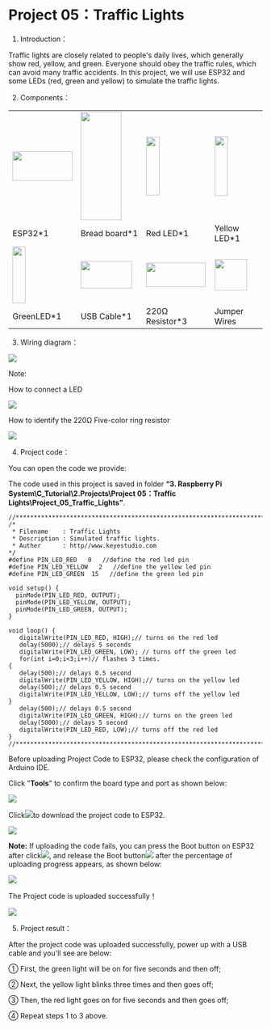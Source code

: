 # Project 05：Traffic Lights

1. Introduction：

Traffic lights are closely related to people's daily lives, which
generally show red, yellow, and green. Everyone should obey the traffic
rules, which can avoid many traffic accidents. In this project, we will
use ESP32 and some LEDs (red, green and yellow) to simulate the traffic
lights.

2. Components：

<table>
<tbody>
<tr class="odd">
<td><img src="https://raw.githubusercontent.com/keyestudio/KS5010-KS5010F-Keyestudio-ESP32-Learning-Kit-Ultimate-Edition-Raspberry-Pi/master/media/d30e28f440ac63372755817713edc079.jpeg" style="width:1.24167in;height:0.60625in" /></td>
<td><img src="https://raw.githubusercontent.com/keyestudio/KS5010-KS5010F-Keyestudio-ESP32-Learning-Kit-Ultimate-Edition-Raspberry-Pi/master/media/b57b4057770f0bcc43f037c0ab8e1c41.png" style="width:0.84375in;height:2.23125in" /></td>
<td><img src="https://raw.githubusercontent.com/keyestudio/KS5010-KS5010F-Keyestudio-ESP32-Learning-Kit-Ultimate-Edition-Raspberry-Pi/master/media/afa6edd3ff90b027a6f43995a6fb15a2.png" style="width:0.28333in;height:1.20972in" /></td>
<td><img src="https://raw.githubusercontent.com/keyestudio/KS5010-KS5010F-Keyestudio-ESP32-Learning-Kit-Ultimate-Edition-Raspberry-Pi/master/media/0c1b0f91b4e56bcbc235d06b48809ac9.png" style="width:0.27986in;height:1.22222in" /></td>
<td></td>
</tr>
<tr class="even">
<td>ESP32*1</td>
<td>Bread board*1</td>
<td>Red LED*1</td>
<td>Yellow LED*1</td>
<td></td>
</tr>
<tr class="odd">
<td><img src="https://raw.githubusercontent.com/keyestudio/KS5010-KS5010F-Keyestudio-ESP32-Learning-Kit-Ultimate-Edition-Raspberry-Pi/master/media/6c688493b558ed5f3e90e7dab38cbd93.png" style="width:0.26736in;height:1.16389in" /></td>
<td><img src="https://raw.githubusercontent.com/keyestudio/KS5010-KS5010F-Keyestudio-ESP32-Learning-Kit-Ultimate-Edition-Raspberry-Pi/master/media/7dcbd02995be3c142b2f97df7f7c03ce.png" style="width:1.05903in;height:0.56667in" /></td>
<td><img src="https://raw.githubusercontent.com/keyestudio/KS5010-KS5010F-Keyestudio-ESP32-Learning-Kit-Ultimate-Edition-Raspberry-Pi/master/media/098a2730d0b0a2a4b2079e0fc87fd38b.png" style="width:1.22639in;height:0.49236in" /></td>
<td><img src="https://raw.githubusercontent.com/keyestudio/KS5010-KS5010F-Keyestudio-ESP32-Learning-Kit-Ultimate-Edition-Raspberry-Pi/master/media/c801a7baee258ff7f5f28ac6e9a7097b.png" style="width:0.66736in;height:0.64097in" /></td>
<td></td>
</tr>
<tr class="even">
<td>GreenLED*1</td>
<td>USB Cable*1</td>
<td>220Ω Resistor*3</td>
<td>Jumper Wires</td>
<td></td>
</tr>
</tbody>
</table>

3.  Wiring diagram：

![](/media/a991f5cc6f8759eca3b9d01f95fe4854.png)

Note:

How to connect a LED

![](/media/42ff6f405dfa128593827de5aa03e94b.png)

How to identify the 220Ω Five-color ring resistor

![](/media/55c0199544e9819328f6d5778f10d7d0.png)

4.  Project code：

You can open the code we provide:

The code used in this project is saved in folder **“3. Raspberry Pi
System\\C\_Tutorial\\2.Projects\\Project 05：Traffic
Lights\\Project\_05\_Traffic\_Lights”**.

    //**********************************************************************
    /*
     * Filename    : Traffic Lights
     * Description : Simulated traffic lights.
     * Auther      : http//www.keyestudio.com
    */
    #define PIN_LED_RED   0   //define the red led pin
    #define PIN_LED_YELLOW   2   //define the yellow led pin
    #define PIN_LED_GREEN  15   //define the green led pin
    
    void setup() {
      pinMode(PIN_LED_RED, OUTPUT);
      pinMode(PIN_LED_YELLOW, OUTPUT);
      pinMode(PIN_LED_GREEN, OUTPUT);
    }
    
    void loop() {
       digitalWrite(PIN_LED_RED, HIGH);// turns on the red led
       delay(5000);// delays 5 seconds
       digitalWrite(PIN_LED_GREEN, LOW); // turns off the green led
       for(int i=0;i<3;i++)// flashes 3 times.
    {
       delay(500);// delays 0.5 second
       digitalWrite(PIN_LED_YELLOW, HIGH);// turns on the yellow led
       delay(500);// delays 0.5 second
       digitalWrite(PIN_LED_YELLOW, LOW);// turns off the yellow led
    } 
       delay(500);// delays 0.5 second
       digitalWrite(PIN_LED_GREEN, HIGH);// turns on the green led
       delay(5000);// delays 5 second
       digitalWrite(PIN_LED_RED, LOW);// turns off the red led
    }
    //*************************************************************************************


Before uploading Project Code to ESP32, please check the configuration
of Arduino IDE.

Click "**Tools**" to confirm the board type and port as shown below:

![](/media/7a86a1f3376ea509d5e65042f26348d2.png)

Click![](/media/b0d41283bf5ae66d2d5ab45db15331ba.png)to download the project code to ESP32.

![](/media/dcc79b198e2a66b97caf4bd1debb2836.png)

**Note:** If uploading the code fails, you can press the Boot button on
ESP32 after click![](/media/d09c4a31563f04a42d451e7bc1a5fb8a.png), and release the Boot
button![](/media/dc77bfcf5851c8f43aab6cbe7cec7920.png) after the percentage of uploading progress
appears, as shown below:

![](/media/157ee2e7687559d9812d24edec758150.png)

The Project code is uploaded successfully！

![](/media/ec349a608a859c34de7a9249ac067eb6.png)

5.  Project result：

After the project code was uploaded successfully, power up with a USB
cable and you'll see are below:

① First, the green light will be on for five seconds and then off; 

② Next, the yellow light blinks three times and then goes off;

③ Then, the red light goes on for five seconds and then goes off;

④ Repeat steps 1 to 3 above.
